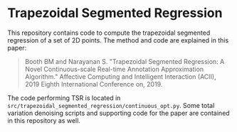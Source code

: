 # Trapezoidal Segmented Regression

This repository contains code to compute the trapezoidal segmented regression of a set of 2D points.  The method and code are explained in this paper:

> Booth BM and Narayanan S. "Trapezoidal Segmented Regression: A Novel Continuous-scale Real-time Annotation Approximation Algorithm." Affective Computing and Intelligent Interaction (ACII), 2019 Eighth International Conference on, 2019.

The code performing TSR is located in `src/trapezoidal_segmented_regression/continuous_opt.py`. Some total variation denoising scripts and supporting code for the paper are contained in this repository as well.
